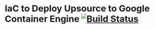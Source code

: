 # IaC to Deploy Upsource to Google Container Engine [![Build Status](https://travis-ci.org/lzysh/ops-gke-upsource.svg?branch=master)](https://travis-ci.org/lzysh/ops-gke-upsource)

